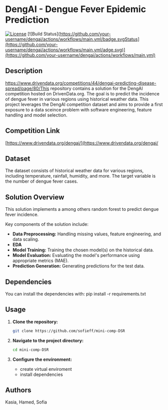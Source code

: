 # DengAI - Dengue Fever Epidemic Prediction

[![License](https://img.shields.io/github/license/your-username/dengai)](LICENSE)
[![Build 
Status](https://github.com/your-username/dengai/actions/workflows/main.yml/badge.svgStatus](https://github.com/your-username/dengai/actions/workflows/main.yml/adge.svg)](https://github.com/your-username/dengai/actions/workflows/main.yml)

## Description

https://www.drivendata.org/competitions/44/dengai-predicting-disease-spread/page/80/This repository contains a solution for the DengAI competition hosted on 
DrivenData.org. The goal is to predict the incidence of dengue fever in various 
regions using historical weather data. This project leverages the DengAI 
competition dataset and aims to provide a first exposure to a data sceince problem with software engineering, feature handling and model selection.

## Competition Link

[https://www.drivendata.org/dengai/](https://www.drivendata.org/dengai/

## Dataset

The dataset consists of historical weather data for various regions, including 
temperature, rainfall, humidity, and more. The target variable is the number of 
dengue fever cases.

## Solution Overview

This solution implements a among others random forest to predict dengue fever incidence. 

Key components of the solution include:

* **Data Preprocessing:** Handling missing values, feature engineering, and data 
scaling.
* **EDA**
* **Model Training:** Training the chosen model(s) on the historical data.
* **Model Evaluation:** Evaluating the model's performance using appropriate metrics (MAE).
* **Prediction Generation:** Generating predictions for the test data.

## Dependencies

You can install the dependencies with:
pip install -r requirements.txt


## Usage

1. **Clone the repository:**
   ```bash
   git clone https://github.com/sofieff/mini-comp-DSR
   ```

2. **Navigate to the project directory:**
   ```bash
   cd mini-comp-DSR
   ```

3. **Configure the environment:**
   - create virtual enviroment
   - install dependencies

## Authors
Kasia, Hamed, Sofia
